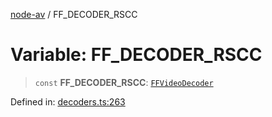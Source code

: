 [node-av](../globals.md) / FF\_DECODER\_RSCC

# Variable: FF\_DECODER\_RSCC

> `const` **FF\_DECODER\_RSCC**: [`FFVideoDecoder`](../type-aliases/FFVideoDecoder.md)

Defined in: [decoders.ts:263](https://github.com/seydx/av/blob/f8631fc881b394300b1479f511d55cf1c370a87f/src/constants/decoders.ts#L263)
